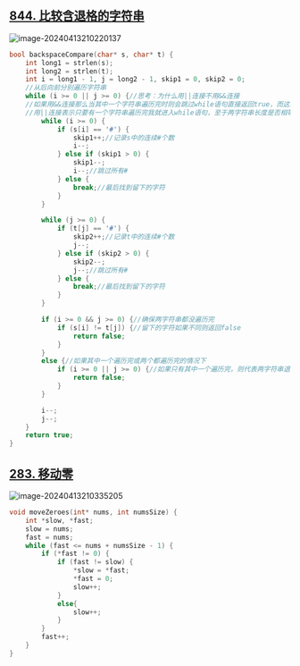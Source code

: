 ## [844. 比较含退格的字符串](https://leetcode.cn/problems/backspace-string-compare/)

![image-20240413210220137](https://like-a.oss-cn-beijing.aliyuncs.com/img/image-20240413210220137.png)



```c
bool backspaceCompare(char* s, char* t) {
    int long1 = strlen(s);
    int long2 = strlen(t);
    int i = long1 - 1, j = long2 - 1, skip1 = 0, skip2 = 0;
    //从后向前分别遍历字符串
    while (i >= 0 || j >= 0) {//思考：为什么用||连接不用&&连接
    //如果用&&连接那么当其中一个字符串遍历完时则会跳过while语句直接返回true，而这时，另一个字符串可能还没遍历完
    //用||连接表示只要有一个字符串遍历完我就进入while语句，至于两字符串长度是否相等我交给while语句内判断
        while (i >= 0) {
            if (s[i] == '#') {
                skip1++;//记录s中的连续#个数
                i--;
            } else if (skip1 > 0) {
                skip1--;
                i--;//跳过所有#
            } else {
                break;//最后找到留下的字符
            }
        }

        while (j >= 0) {
            if (t[j] == '#') {
                skip2++;//记录t中的连续#个数
                j--;
            } else if (skip2 > 0) {
                skip2--;
                j--;//跳过所有#
            } else {
                break;//最后找到留下的字符
            }
        }

        if (i >= 0 && j >= 0) {//确保两字符串都没遍历完
            if (s[i] != t[j]) {//留下的字符如果不同则返回false
                return false;
            }
        }
        else {//如果其中一个遍历完或两个都遍历完的情况下
            if (i >= 0 || j >= 0) {//如果只有其中一个遍历完，则代表两字符串退格后长度不等，则返回false
                return false;
            }
        }

        i--;
        j--;
    }
    return true;
}
```



## [283. 移动零](https://leetcode.cn/problems/move-zeroes/)

![image-20240413210335205](https://like-a.oss-cn-beijing.aliyuncs.com/img/image-20240413210335205.png)



```c
void moveZeroes(int* nums, int numsSize) {
    int *slow, *fast;
    slow = nums;
    fast = nums;
    while (fast <= nums + numsSize - 1) {
        if (*fast != 0) {
            if (fast != slow) {
                *slow = *fast;
                *fast = 0;
                slow++;
            }
            else{
                slow++;
            }
        }
        fast++;
    }
}
```

